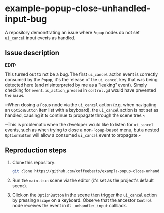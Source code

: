 # example-popup-close-unhandled-input-bug

A repository demonstrating an issue where `Popup` nodes do not set `ui_cancel` input events as handled.

## Issue description

**EDIT:**

This turned out to not be a bug. The first `ui_cancel` action event is correctly consumed by the `Popup`, it's the release of the `ui_cancel` key that was being detected here (and misinterpreted by me as a "leaking" event). Simply checking for `event.is_action_pressed` in `control.gd` would have prevented the issue. 

~When closing a `Popup` node via the `ui_cancel` action (e.g. when navigating an `OptionButton` item list with a keyboard), the `ui_cancel` action is not set as handled, causing it to continue to propagate through the scene tree.~

~This is problematic when the developer would like to listen for `ui_cancel` events, such as when trying to close a non-`Popup`-based menu, but a nested `OptionButton` will allow a consumed `ui_cancel` event to propagate.~

## Reproduction steps

1. Clone this repository:

    ```sh
    git clone https://github.com/coffeebeats/example-popup-close-unhandled-input-bug.git
    ```

2. Run the `main.tscn` scene via the editor (it's set as the project's default scene).

3. Click on the `OptionButton` in the scene then trigger the `ui_cancel` action by pressing `Escape` on a keyboard. Observe that the ancestor `Control` node receives the event in its `_unhandled_input` callback.
